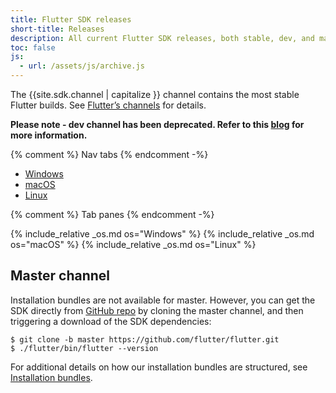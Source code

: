 ```yaml
---
title: Flutter SDK releases
short-title: Releases
description: All current Flutter SDK releases, both stable, dev, and master.
toc: false
js:
  - url: /assets/js/archive.js
---
```


<style>
.scrollable-table {
  overflow-y: scroll;
  max-height: 20rem;
}
</style>

The {{site.sdk.channel | capitalize }} channel contains the
most stable Flutter builds. See [Flutter’s channels][] for details.

**Please note - dev channel has been deprecated. Refer to this [blog](https://medium.com/flutter/whats-new-in-flutter-2-8-d085b763d181#34c4) for more information.**

{% comment %} Nav tabs {% endcomment -%}
<ul class="nav nav-tabs" id="editor-setup" role="tablist">
  <li class="nav-item">
    <a class="nav-link active" id="windows-tab" href="#windows" role="tab" aria-controls="windows" aria-selected="true">Windows</a>
  </li>
  <li class="nav-item">
    <a class="nav-link" id="macos-tab" href="#macos" role="tab" aria-controls="macos" aria-selected="false">macOS</a>
  </li>
  <li class="nav-item">
    <a class="nav-link" id="linux-tab" href="#linux" role="tab" aria-controls="linux" aria-selected="false">Linux</a>
  </li>
</ul>

{% comment %} Tab panes {% endcomment -%}
<div id="sdk-archives" class="tab-content">
{% include_relative _os.md os="Windows" %}
{% include_relative _os.md os="macOS" %}
{% include_relative _os.md os="Linux" %}
</div>

## Master channel

Installation bundles are not available for master.
However, you can get the SDK directly from
[GitHub repo][] by cloning the master channel,
and then triggering a download of the SDK dependencies:

```terminal
$ git clone -b master https://github.com/flutter/flutter.git
$ ./flutter/bin/flutter --version
```

For additional details on how our installation bundles are structured,
see [Installation bundles][].

[Flutter Spring 2020 Update]: {{site.flutter-medium}}/flutter-spring-2020-update-f723d898d7af
[Flutter’s channels]: {{site.repo.flutter}}/wiki/Flutter-build-release-channels
[GitHub repo]: {{site.repo.flutter}}
[Installation bundles]: {{site.repo.flutter}}/wiki/Flutter-Installation-Bundles
